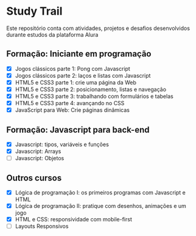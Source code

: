 # Study Trail

Este repositório conta com atividades, projetos e desafios desenvolvidos durante estudos da plataforma Alura

## Formação: Iniciante em programação

- [x] Jogos clássicos parte 1: Pong com Javascript
- [x] Jogos clássicos parte 2: laços e listas com Javascript
- [x] HTML5 e CSS3 parte 1: crie uma página da Web
- [x] HTML5 e CSS3 parte 2: posicionamento, listas e navegação
- [x] HTML5 e CSS3 parte 3: trabalhando com formulários e tabelas
- [x] HTML5 e CSS3 parte 4: avançando no CSS
- [x] JavaScript para Web: Crie páginas dinâmicas

## Formação: Javascript para back-end

- [x] Javascript: tipos, variáveis e funções
- [x] Javascript: Arrays
- [ ] Javascript: Objetos

## Outros cursos

- [x] Lógica de programação I: os primeiros programas com Javascript e HTML
- [x] Lógica de programação II: pratique com desenhos, animações e um jogo
- [x] HTML e CSS: responsividade com mobile-first
- [ ] Layouts Responsivos
